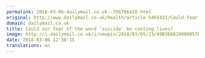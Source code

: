 ```yaml
---
permalink: 2018-03-06-dailymail.co.uk--786786428.html
original: http://www.dailymail.co.uk/health/article-5465431/Could-fear-word-suicide-costing-lives.html?ITO=1490&ns_mchannel=rss&ns_campaign=1490
domain: dailymail.co.uk
title: Could our fear of the word 'suicide' be costing lives?
image: http://i.dailymail.co.uk/i/newpix/2018/03/05/23/49B3D88200000578-0-image-a-121_1520291906740.jpg
date: 2018-03-06 12:38:15
translations: en
---
```


